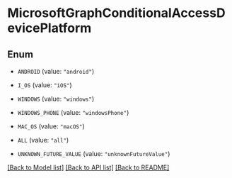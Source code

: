 # MicrosoftGraphConditionalAccessDevicePlatform

## Enum


* `ANDROID` (value: `"android"`)

* `I_OS` (value: `"iOS"`)

* `WINDOWS` (value: `"windows"`)

* `WINDOWS_PHONE` (value: `"windowsPhone"`)

* `MAC_OS` (value: `"macOS"`)

* `ALL` (value: `"all"`)

* `UNKNOWN_FUTURE_VALUE` (value: `"unknownFutureValue"`)


[[Back to Model list]](../README.md#documentation-for-models) [[Back to API list]](../README.md#documentation-for-api-endpoints) [[Back to README]](../README.md)


